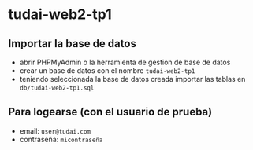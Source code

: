 # tudai-web2-tp1
## Importar la base de datos
- abrir PHPMyAdmin o la herramienta de gestion de base de datos
- crear un base de datos con el nombre ```tudai-web2-tp1```
- teniendo seleccionada la base de datos creada importar las tablas en ```db/tudai-web2-tp1.sql```

## Para logearse (con el usuario de prueba)
- email: ```user@tudai.com```
- contraseña: ```micontraseña```
